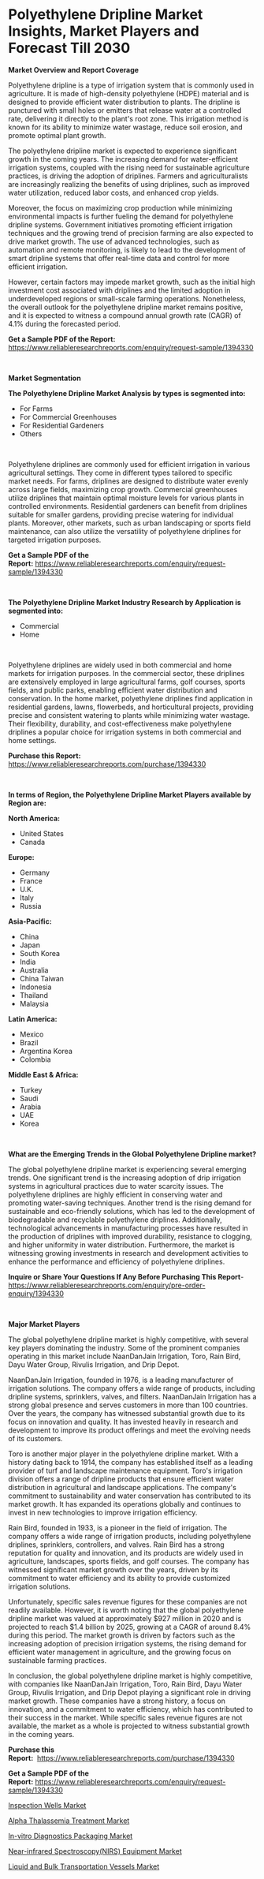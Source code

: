 <p><h1>Polyethylene Dripline Market Insights, Market Players and Forecast Till 2030</h1></p><p><strong>Market Overview and Report Coverage</strong></p>
<p><p>Polyethylene dripline is a type of irrigation system that is commonly used in agriculture. It is made of high-density polyethylene (HDPE) material and is designed to provide efficient water distribution to plants. The dripline is punctured with small holes or emitters that release water at a controlled rate, delivering it directly to the plant's root zone. This irrigation method is known for its ability to minimize water wastage, reduce soil erosion, and promote optimal plant growth.</p><p>The polyethylene dripline market is expected to experience significant growth in the coming years. The increasing demand for water-efficient irrigation systems, coupled with the rising need for sustainable agriculture practices, is driving the adoption of driplines. Farmers and agriculturalists are increasingly realizing the benefits of using driplines, such as improved water utilization, reduced labor costs, and enhanced crop yields.</p><p>Moreover, the focus on maximizing crop production while minimizing environmental impacts is further fueling the demand for polyethylene dripline systems. Government initiatives promoting efficient irrigation techniques and the growing trend of precision farming are also expected to drive market growth. The use of advanced technologies, such as automation and remote monitoring, is likely to lead to the development of smart dripline systems that offer real-time data and control for more efficient irrigation.</p><p>However, certain factors may impede market growth, such as the initial high investment cost associated with driplines and the limited adoption in underdeveloped regions or small-scale farming operations. Nonetheless, the overall outlook for the polyethylene dripline market remains positive, and it is expected to witness a compound annual growth rate (CAGR) of 4.1% during the forecasted period.</p></p>
<p><strong>Get a Sample PDF of the Report:</strong> <a href="https://www.reliableresearchreports.com/enquiry/request-sample/1394330">https://www.reliableresearchreports.com/enquiry/request-sample/1394330</a></p>
<p>&nbsp;</p>
<p><strong>Market Segmentation</strong></p>
<p><strong>The Polyethylene Dripline Market Analysis by types is segmented into:</strong></p>
<p><ul><li>For Farms</li><li>For Commercial Greenhouses</li><li>For Residential Gardeners</li><li>Others</li></ul></p>
<p>&nbsp;</p>
<p><p>Polyethylene driplines are commonly used for efficient irrigation in various agricultural settings. They come in different types tailored to specific market needs. For farms, driplines are designed to distribute water evenly across large fields, maximizing crop growth. Commercial greenhouses utilize driplines that maintain optimal moisture levels for various plants in controlled environments. Residential gardeners can benefit from driplines suitable for smaller gardens, providing precise watering for individual plants. Moreover, other markets, such as urban landscaping or sports field maintenance, can also utilize the versatility of polyethylene driplines for targeted irrigation purposes.</p></p>
<p><strong>Get a Sample PDF of the Report:</strong>&nbsp;<a href="https://www.reliableresearchreports.com/enquiry/request-sample/1394330">https://www.reliableresearchreports.com/enquiry/request-sample/1394330</a></p>
<p>&nbsp;</p>
<p><strong>The Polyethylene Dripline Market Industry Research by Application is segmented into:</strong></p>
<p><ul><li>Commercial</li><li>Home</li></ul></p>
<p>&nbsp;</p>
<p><p>Polyethylene driplines are widely used in both commercial and home markets for irrigation purposes. In the commercial sector, these driplines are extensively employed in large agricultural farms, golf courses, sports fields, and public parks, enabling efficient water distribution and conservation. In the home market, polyethylene driplines find application in residential gardens, lawns, flowerbeds, and horticultural projects, providing precise and consistent watering to plants while minimizing water wastage. Their flexibility, durability, and cost-effectiveness make polyethylene driplines a popular choice for irrigation systems in both commercial and home settings.</p></p>
<p><strong>Purchase this Report:</strong>&nbsp; <a href="https://www.reliableresearchreports.com/purchase/1394330">https://www.reliableresearchreports.com/purchase/1394330</a></p>
<p>&nbsp;</p>
<p><strong>In terms of Region, the Polyethylene Dripline Market Players available by Region are:</strong></p>
<p>
    <p> <strong> North America: </strong>
        <ul>
            <li>United States</li>
            <li>Canada</li>
        </ul>
        </p> 
    <p> <strong> Europe: </strong>
        <ul>
            <li>Germany</li>
            <li>France</li>
            <li>U.K.</li>
            <li>Italy</li>
            <li>Russia</li>
        </ul>
        </p> 
    <p> <strong> Asia-Pacific: </strong>
        <ul>
            <li>China</li>
            <li>Japan</li>
            <li>South Korea</li>
            <li>India</li>
            <li>Australia</li>
            <li>China Taiwan</li>
            <li>Indonesia</li>
            <li>Thailand</li>
            <li>Malaysia</li>
        </ul>
        </p> 
    <p> <strong> Latin America: </strong>
        <ul>
            <li>Mexico</li>
            <li>Brazil</li>
            <li>Argentina Korea</li>
            <li>Colombia</li>
        </ul>
        </p> 
    <p> <strong> Middle East & Africa: </strong>
        <ul>
            <li>Turkey</li>
            <li>Saudi</li>
            <li>Arabia</li>
            <li>UAE</li>
            <li>Korea</li>
        </ul>
    </p>
    </p>
<p>&nbsp;</p>
<p><strong>What are the Emerging Trends in the Global Polyethylene Dripline market?</strong></p>
<p><p>The global polyethylene dripline market is experiencing several emerging trends. One significant trend is the increasing adoption of drip irrigation systems in agricultural practices due to water scarcity issues. The polyethylene driplines are highly efficient in conserving water and promoting water-saving techniques. Another trend is the rising demand for sustainable and eco-friendly solutions, which has led to the development of biodegradable and recyclable polyethylene driplines. Additionally, technological advancements in manufacturing processes have resulted in the production of driplines with improved durability, resistance to clogging, and higher uniformity in water distribution. Furthermore, the market is witnessing growing investments in research and development activities to enhance the performance and efficiency of polyethylene driplines.</p></p>
<p><strong>Inquire or Share Your Questions If Any Before Purchasing This Report</strong>- <a href="https://www.reliableresearchreports.com/enquiry/pre-order-enquiry/1394330">https://www.reliableresearchreports.com/enquiry/pre-order-enquiry/1394330</a></p>
<p>&nbsp;</p>
<p><strong>Major Market Players</strong></p>
<p><p>The global polyethylene dripline market is highly competitive, with several key players dominating the industry. Some of the prominent companies operating in this market include NaanDanJain Irrigation, Toro, Rain Bird, Dayu Water Group, Rivulis Irrigation, and Drip Depot.</p><p>NaanDanJain Irrigation, founded in 1976, is a leading manufacturer of irrigation solutions. The company offers a wide range of products, including dripline systems, sprinklers, valves, and filters. NaanDanJain Irrigation has a strong global presence and serves customers in more than 100 countries. Over the years, the company has witnessed substantial growth due to its focus on innovation and quality. It has invested heavily in research and development to improve its product offerings and meet the evolving needs of its customers.</p><p>Toro is another major player in the polyethylene dripline market. With a history dating back to 1914, the company has established itself as a leading provider of turf and landscape maintenance equipment. Toro's irrigation division offers a range of dripline products that ensure efficient water distribution in agricultural and landscape applications. The company's commitment to sustainability and water conservation has contributed to its market growth. It has expanded its operations globally and continues to invest in new technologies to improve irrigation efficiency.</p><p>Rain Bird, founded in 1933, is a pioneer in the field of irrigation. The company offers a wide range of irrigation products, including polyethylene driplines, sprinklers, controllers, and valves. Rain Bird has a strong reputation for quality and innovation, and its products are widely used in agriculture, landscapes, sports fields, and golf courses. The company has witnessed significant market growth over the years, driven by its commitment to water efficiency and its ability to provide customized irrigation solutions.</p><p>Unfortunately, specific sales revenue figures for these companies are not readily available. However, it is worth noting that the global polyethylene dripline market was valued at approximately $927 million in 2020 and is projected to reach $1.4 billion by 2025, growing at a CAGR of around 8.4% during this period. The market growth is driven by factors such as the increasing adoption of precision irrigation systems, the rising demand for efficient water management in agriculture, and the growing focus on sustainable farming practices.</p><p>In conclusion, the global polyethylene dripline market is highly competitive, with companies like NaanDanJain Irrigation, Toro, Rain Bird, Dayu Water Group, Rivulis Irrigation, and Drip Depot playing a significant role in driving market growth. These companies have a strong history, a focus on innovation, and a commitment to water efficiency, which has contributed to their success in the market. While specific sales revenue figures are not available, the market as a whole is projected to witness substantial growth in the coming years.</p></p>
<p><strong>Purchase this Report:</strong>&nbsp;&nbsp;<a href="https://www.reliableresearchreports.com/purchase/1394330">https://www.reliableresearchreports.com/purchase/1394330</a></p>
<p></p>
<p><strong>Get a Sample PDF of the Report:</strong>&nbsp;<a href="https://www.reliableresearchreports.com/enquiry/request-sample/1394330">https://www.reliableresearchreports.com/enquiry/request-sample/1394330</a></p>
<p><p><a href="https://www.linkedin.com/pulse/inspection-wells-market-share-amp-new-trends-analysis-mrxwe/">Inspection Wells Market</a></p><p><a href="https://medium.com/@bradomar67436/alpha-thalassemia-treatment-market-size-growth-forecast-2023-2030-1561a3760b42">Alpha Thalassemia Treatment Market</a></p><p><a href="https://github.com/GroverBarry/Market-Research-Report-List-1/blob/main/in-vitro-diagnostics-packaging-market.md">In-vitro Diagnostics Packaging Market</a></p><p><a href="https://github.com/NorbertYates/Market-Research-Report-List-1/blob/main/near-infrared-spectroscopynirs-equipment-market.md">Near-infrared Spectroscopy(NIRS) Equipment Market</a></p><p><a href="https://issuu.com/reportprime-2/docs/liquid-and-bulk-transportation-vessels-market-size?fr=xKAE9_zU1NQ">Liquid and Bulk Transportation Vessels Market</a></p></p>